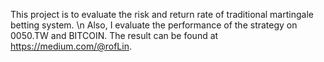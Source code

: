This project is to evaluate the risk and return rate of traditional martingale betting system. \n
Also, I evaluate the performance of the strategy on 0050.TW and BITCOIN.
The result can be found at https://medium.com/@rofLin.
